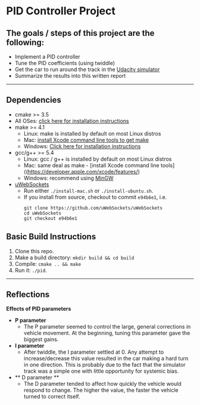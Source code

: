 # PID Controller Project

## The goals / steps of this project are the following:

- Implement a PID controller
- Tune the PID coefficients (using twiddle)
- Get the car to run around the track in the [Udacity simulator](https://github.com/udacity/self-driving-car-sim/releases)
- Summarize the results into this written report

---

## Dependencies

* cmake >= 3.5
 * All OSes: [click here for installation instructions](https://cmake.org/install/)
* make >= 4.1
  * Linux: make is installed by default on most Linux distros
  * Mac: [install Xcode command line tools to get make](https://developer.apple.com/xcode/features/)
  * Windows: [Click here for installation instructions](http://gnuwin32.sourceforge.net/packages/make.htm)
* gcc/g++ >= 5.4
  * Linux: gcc / g++ is installed by default on most Linux distros
  * Mac: same deal as make - [install Xcode command line tools]((https://developer.apple.com/xcode/features/)
  * Windows: recommend using [MinGW](http://www.mingw.org/)
* [uWebSockets](https://github.com/uWebSockets/uWebSockets)
  * Run either `./install-mac.sh` or `./install-ubuntu.sh`.
  * If you install from source, checkout to commit `e94b6e1`, i.e.
    ```
    git clone https://github.com/uWebSockets/uWebSockets 
    cd uWebSockets
    git checkout e94b6e1
    ```
## Basic Build Instructions

1. Clone this repo.
2. Make a build directory: `mkdir build && cd build`
3. Compile: `cmake .. && make`
4. Run it: `./pid`.

---

## Reflections

**Effects of PID parameters**
* **P parameter**
  * The P parameter seemed to control the large, general corrections in vehicle movement. At the beginning, tuning this parameter gave the biggest gains.
* **I parameter**
  * After twiddle, the I parameter settled at 0. Any attempt to increase/decrease this value resulted in the car making a hard turn in one direction. This is probably due to the fact that the simulator track was a simple one with little opportunity for systemic bias.
* ** D parameter **
  * The D parameter tended to affect how quickly the vehicle would respond to change. The higher the value, the faster the vehicle turned to correct itself.
